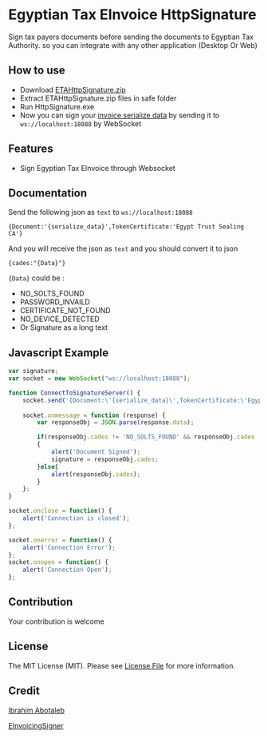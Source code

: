 # Egyptian Tax EInvoice HttpSignature
Sign tax payers documents before sending the documents to Egyptian Tax Authority.
so you can integrate with any other application (Desktop Or Web)

## How to use
- Download [ETAHttpSignature.zip](https://github.com/mrkindy/ETAHttpSignature/raw/master/ETAHttpSignature.zip)
- Extract ETAHttpSignature.zip files in safe folder
- Run HttpSignature.exe
- Now you can sign your [invoice serialize data](https://sdk.invoicing.eta.gov.eg/document-serialization-approach/) by sending it to `ws://localhost:18088` by WebSocket

## Features
- Sign Egyptian Tax EInvoice through Websocket

## Documentation

Send the following json as `text` to `ws://localhost:18088`

```
{Document:'{serialize_data}',TokenCertificate:'Egypt Trust Sealing CA'}
```
And you will receive the json as `text` and you should convert it to json

```
{cades:"{Data}"}
```
`{Data}` could be :
- NO_SOLTS_FOUND
- PASSWORD_INVAILD
- CERTIFICATE_NOT_FOUND
- NO_DEVICE_DETECTED
- Or Signature as a long text

## Javascript Example

``` javascript
var signature;
var socket = new WebSocket("ws://localhost:18088");

function ConnectToSignatureServer() {
    socket.send('{Document:\'{serialize_data}\',TokenCertificate:\'Egypt Trust Sealing CA\'}');
    
    socket.onmessage = function (response) { 
        var responseObj = JSON.parse(response.data);

        if(responseObj.cades != 'NO_SOLTS_FOUND' && responseObj.cades != 'PASSWORD_INVAILD' && responseObj.cades != 'CERTIFICATE_NOT_FOUND' && responseObj.cades != 'NO_DEVICE_DETECTED')
        {
            alert('Document Signed');
            signature = responseObj.cades;
        }else{
            alert(responseObj.cades);
        }
    };
}

socket.onclose = function() { 
    alert('Connection is closed');
};

socket.onerror = function() { 
    alert('Connection Error');
};
socket.onopen = function() { 
    alert('Connection Open');
};
```

## Contribution
Your contribution is welcome

## License
The MIT License (MIT). Please see [License File](LICENSE) for more information.

## Credit
[Ibrahim Abotaleb](https://github.com/mrkindy)

[EInvoicingSigner](https://github.com/bassemAgmi/EInvoicingSigner)